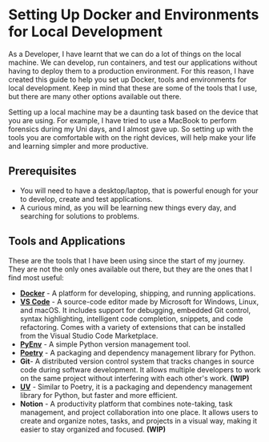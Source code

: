 # Setting Up Docker and Environments for Local Development

As a Developer, I have learnt that we can do a lot of things on the local machine. We can develop, run containers, and test our applications without having to deploy them to a production environment. For this reason, I have created this guide to help you set up Docker, tools and environments for local development. Keep in mind that these are some of the tools that I use, but there are many other options available out there.

Setting up a local machine may be a daunting task based on the device that you are using. For example, I have tried to use a MacBook to perform forensics during my Uni days, and I almost gave up. So setting up with the tools you are comfortable with on the right devices, will help make your life and learning simpler and more productive.

## Prerequisites
- You will need to have a desktop/laptop, that is powerful enough for your to develop, create and test applications.
- A curious mind, as you will be learning new things every day, and searching for solutions to problems.

## Tools and Applications

These are the tools that I have been using since the start of my journey. They are not the only ones available out there, but they are the ones that I find most useful:

- [**Docker**](docker.md) - A platform for developing, shipping, and running applications.
- [**VS Code**](vscode.md) - A source-code editor made by Microsoft for Windows, Linux, and macOS. It includes support for debugging, embedded Git control, syntax highlighting, intelligent code completion, snippets, and code refactoring. Comes with a variety of extensions that can be installed from the Visual Studio Code Marketplace.
- [**PyEnv**](pyenv.md) - A simple Python version management tool.
- [**Poetry**](poetry.md) - A packaging and dependency management library for Python.
- **Git**- A distributed version control system that tracks changes in source code during software development. It allows multiple developers to work on the same project without interfering with each other's work. **(WIP)**
- [**UV**](uv.md) - Similar to Poetry, it is a packaging and dependency management library for Python, but faster and more efficient.
- **Notion** - A productivity platform that combines note-taking, task management, and project collaboration into one place. It allows users to create and organize notes, tasks, and projects in a visual way, making it easier to stay organized and focused. **(WIP)**